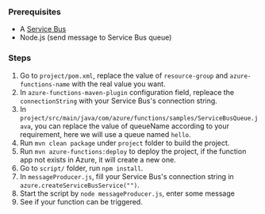 ### Prerequisites

- A [Service Bus](https://azure.microsoft.com/en-us/services/service-bus/)
- Node.js (send message to Service Bus queue)

### Steps
1. Go to `project/pom.xml`, replace the value of `resource-group` and `azure-functions-name` with the real value you want.
2. In `azure-functions-maven-plugin` configuration field, repleace the `connectionString` with your Service Bus's connection string.
3. In `project/src/main/java/com/azure/functions/samples/ServiceBusQueue.java`, you can replace the value of queueName according to your requirement, here we will use a queue named `hello`.
4. Run `mvn clean package` under `project` folder to build the project.
5. Run `mvn azure-functions:deploy` to deploy the project, if the function app not exists in Azure, it will create a new one.
6. Go to `script/` folder, run `npm install`.
7. In `messageProducer.js`, fill your Service Bus's connection string in `azure.createServiceBusService("")`.
8. Start the script by `node messageProducer.js`, enter some message
9. See if your function can be triggered.

